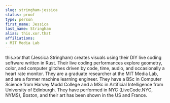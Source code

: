```yaml
---
slug: stringham-jessica
status: proof
type: person
first_name: Jessica
last_name: Stringham
alias: this.xor.that
affiliations:
- MIT Media Lab
---
```


this.xor.that (Jessica Stringham) creates visuals using their DIY live coding
software written in Rust. Their live coding performances explore geometry,
color, and computer glitches driven by code, time, audio, and occasionally a
heart rate monitor. They are a graduate researcher at the MIT Media Lab, and
are a former machine learning engineer. They have a BSc in Computer Science
from Harvey Mudd College and a MSc in Artificial Intelligence from University
of Edinburgh. They have performed in NYC (LiveCode.NYC, NYMS), Boston,
and their art has been shown in the US and France.


